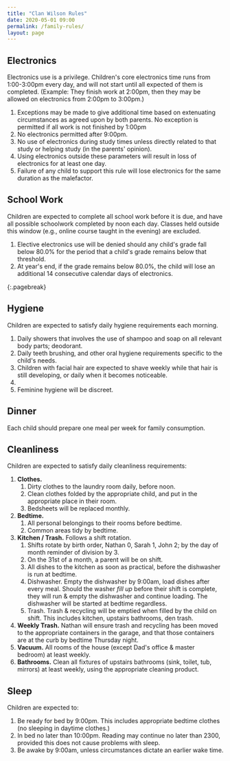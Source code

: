 ```yaml
---
title: "Clan Wilson Rules"
date: 2020-05-01 09:00
permalink: /family-rules/
layout: page
---
```


## Electronics

Electronics use is a privilege.
Children's core electronics time runs from 1:00-3:00pm every day, and will not start until all expected of them is completed. (Example: They finish work at 2:00pm, then they may be allowed on electronics from 2:00pm to 3:00pm.)

   1. Exceptions may be made to give additional time based on extenuating circumstances as agreed upon by both parents. No exception is permitted if all work is not finished by 1:00pm
   2. No electronics permitted after 9:00pm.
   3. No use of electronics during study times unless directly related to that study or helping study (in the parents' opinion).
   4. Using electronics outside these parameters will result in loss of electronics for at least one day.
   5. Failure of any child to support this rule will lose electronics for the same duration as the malefactor.


## School Work

Children are expected to complete all school work before it is due, and have all possible schoolwork completed by noon each day. Classes held outside this window (e.g., online course taught in the evening) are excluded.

1. Elective electronics use will be denied should any child's grade fall below 80.0% for the period that a child's grade remains below that threshold.
2. At year's end, if the grade remains below 80.0%, the child will lose an additional 14 consecutive calendar days of electronics.

{:.pagebreak}
## Hygiene

Children are expected to satisfy daily hygiene requirements each morning.

   1. Daily showers that involves the use of shampoo and soap on all relevant body parts; deodorant.
   2. Daily teeth brushing, and other oral hygiene requirements specific to the child's needs.
   1. Children with facial hair are expected to shave weekly while that hair is still developing, or daily when it becomes noticeable.
   3. 
   2. Feminine hygiene will be discreet.

## Dinner

Each child should prepare one meal per week for family consumption.


## Cleanliness

Children are expected to satisfy daily cleanliness requirements:

   1. **Clothes.**
      1. Dirty clothes to the laundry room daily, before noon.
      2. Clean clothes folded by the appropriate child, and put in the appropriate place in their room.
      3. Bedsheets will be replaced monthly.
   2. **Bedtime.**
      1. All personal belongings to their rooms before bedtime.
      2. Common areas tidy by bedtime.
   3. **Kitchen / Trash.** Follows a shift rotation.
      1. Shifts rotate by birth order, Nathan 0, Sarah 1, John 2; by the day of month reminder of division by 3.
      2. On the 31st of a month, a parent will be on shift.
      3. All dishes to the kitchen as soon as practical, before the dishwasher is run at bedtime.
      3. Dishwasher. Empty the dishwasher by 9:00am, load dishes after every meal. Should the washer _fill up_ before their shift is complete, they will run & empty the dishwasher and continue loading. The dishwasher will be started at bedtime regardless.
      4. Trash. Trash & recycling will be emptied when filled by the child on shift. This includes kitchen, upstairs bathrooms, den trash.
   4. **Weekly Trash.** Nathan will ensure trash and recycling has been moved to the appropriate containers in the garage, and that those containers are at the curb by bedtime Thursday night.
   4. **Vacuum.** All rooms of the house (except Dad's office & master bedroom) at least weekly.
   5. **Bathrooms.** Clean all fixtures of upstairs bathrooms (sink, toilet, tub, mirrors) at least weekly, using the appropriate cleaning product.


## Sleep

Children are expected to:

   1. Be ready for bed by 9:00pm. This includes appropriate bedtime clothes (no sleeping in daytime clothes.)
   2. In bed no later than 10:00pm. Reading may continue no later than 2300, provided this does not cause problems with sleep.
   2. Be awake by 9:00am, unless circumstances dictate an earlier wake time.
